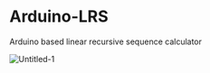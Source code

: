 # Arduino-LRS
Arduino based linear recursive sequence calculator

![Untitled-1](https://user-images.githubusercontent.com/31547542/134817493-3e07266a-2d62-4f9e-869c-1a31694c26fd.gif)
